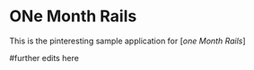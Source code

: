 # ONe Month Rails

This is the pinteresting sample application for
[*one Month Rails*] 

#further edits here